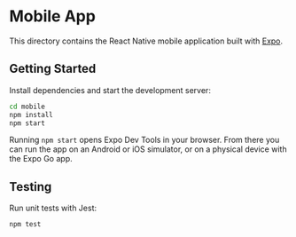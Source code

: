 # Mobile App

This directory contains the React Native mobile application built with [Expo](https://expo.dev/).

## Getting Started

Install dependencies and start the development server:

```bash
cd mobile
npm install
npm start
```

Running `npm start` opens Expo Dev Tools in your browser. From there you can run the app on an Android or iOS simulator, or on a physical device with the Expo Go app.

## Testing

Run unit tests with Jest:

```bash
npm test
```

